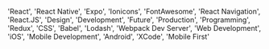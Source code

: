 'React', 'React Native', 'Expo', 'Ionicons', 'FontAwesome', 'React Navigation', 'React.JS', 'Design', 'Development', 'Future', 'Production', 'Programming', 'Redux', 'CSS', 'Babel', 'Lodash', 'Webpack Dev Server', 'Web Development', 'iOS', 'Mobile Development', 'Android', 'XCode', 'Mobile First'